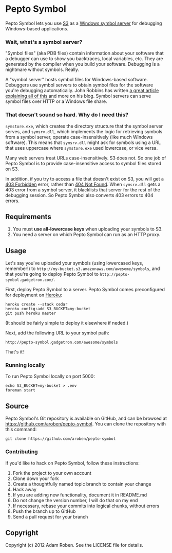 # Pepto Symbol

Pepto Symbol lets you use [S3](http://aws.amazon.com/s3/) as a [Windows symbol server](http://msdn.microsoft.com/en-us/library/windows/desktop/ms680693%28v=vs.85%29.aspx) for debugging Windows-based applications.

### Wait, what's a symbol server?

"Symbol files" (aka PDB files) contain information about your software that a debugger can use to show you backtraces, local variables, etc. They are generated by the compiler when you build your software. Debugging is a nightmare without symbols. Really.

A "symbol server" hosts symbol files for Windows-based software. Debuggers use symbol servers to obtain symbol files for the software you're debugging automatically. John Robbins has written [a great article explaining all of this](http://www.wintellect.com/CS/blogs/jrobbins/archive/2009/05/11/pdb-files-what-every-developer-must-know.aspx) and more on his blog. Symbol servers can serve symbol files over HTTP or a Windows file share.

### That doesn't sound so hard. Why do I need this?

`symstore.exe`, which creates the directory structure that the symbol server serves, and `symsrv.dll`, which implements the logic for retrieving symbols from a symbol server, operate case-insensitively (like much Windows software). This means that `symsrv.dll` might ask for symbols using a URL that uses uppercase where `symstore.exe` used lowercase, or vice versa.

Many web servers treat URLs case-insensitively. S3 does not. So one job of Pepto Symbol is to provide case-insensitive access to symbol files stored on S3.

In addition, if you try to access a file that doesn't exist on S3, you will get a [403 Forbidden](http://en.wikipedia.org/wiki/HTTP_403) error, rather than [404 Not Found](http://en.wikipedia.org/wiki/HTTP_404). When `symsrv.dll` gets a 403 error from a symbol server, it blacklists that server for the rest of the debugging session. So Pepto Symbol also converts 403 errors to 404 errors.

## Requirements

1. You must **use all-lowercase keys** when uploading your symbols to S3.
2. You need a server on which Pepto Symbol can run as an HTTP proxy.

## Usage

Let's say you've uploaded your symbols (using lowercased keys, remember!) to `http://my-bucket.s3.amazonaws.com/awesome/symbols`, and that you're going to deploy Pepto Symbol to `http://pepto-symbol.gadgetron.com/`.

First, deploy Pepto Symbol to a server. Pepto Symbol comes preconfigured for deployment on [Heroku](http://www.heroku.com/):

```shell
heroku create --stack cedar
heroku config:add S3_BUCKET=my-bucket
git push heroku master
```

(It should be fairly simple to deploy it elsewhere if neded.)

Next, add the following URL to your symbol path:

```
http://pepto-symbol.gadgetron.com/awesome/symbols
```

That's it!

### Running locally

To run Pepto Symbol locally on port 5000:

```shell
echo S3_BUCKET=my-bucket > .env
foreman start
```

## Source

Pepto Symbol's Git repository is available on GitHub, and can be browsed at <https://github.com/aroben/pepto-symbol>. You can clone the repository with this command:

```shell
git clone https://github.com/aroben/pepto-symbol
```

### Contributing

If you'd like to hack on Pepto Symbol, follow these instructions:

1. Fork the project to your own account
2. Clone down your fork
3. Create a thoughtfully named topic branch to contain your change
4. Hack away
5. If you are adding new functionality, document it in README.md
6. Do not change the version number, I will do that on my end
7. If necessary, rebase your commits into logical chunks, without errors
8. Push the branch up to GitHub
9. Send a pull request for your branch

## Copyright

Copyright (c) 2012 Adam Roben. See the LICENSE file for details.

